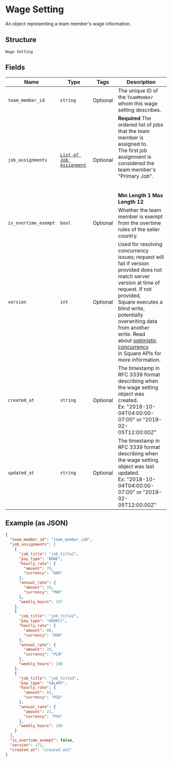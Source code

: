 
# Wage Setting

An object representing a team member's wage information.

## Structure

`Wage Setting`

## Fields

| Name | Type | Tags | Description |
|  --- | --- | --- | --- |
| `team_member_id` | `string` | Optional | The unique ID of the `TeamMember` whom this wage setting describes. |
| `job_assignments` | [`List of Job Assignment`](/doc/models/job-assignment.md) | Optional | <b>Required</b> The ordered list of jobs that the team member is assigned to.<br>The first job assignment is considered the team member's "Primary Job".<br><br><br><b>Min Length 1    Max Length 12</b> |
| `is_overtime_exempt` | `bool` | Optional | Whether the team member is exempt from the overtime rules of the seller country. |
| `version` | `int` | Optional | Used for resolving concurrency issues; request will fail if version<br>provided does not match server version at time of request. If not provided,<br>Square executes a blind write, potentially overwriting data from another write. Read<br>about [optimistic concurrency](https://developer.squareup.com/docs/docs/working-with-apis/optimistic-concurrency)<br>in Square APIs for more information. |
| `created_at` | `string` | Optional | The timestamp in RFC 3339 format describing when the wage setting object was created.<br>Ex: "2018-10-04T04:00:00-07:00" or "2019-02-05T12:00:00Z" |
| `updated_at` | `string` | Optional | The timestamp in RFC 3339 format describing when the wage setting object was last updated.<br>Ex: "2018-10-04T04:00:00-07:00" or "2019-02-05T12:00:00Z" |

## Example (as JSON)

```json
{
  "team_member_id": "team_member_id0",
  "job_assignments": [
    {
      "job_title": "job_title1",
      "pay_type": "NONE",
      "hourly_rate": {
        "amount": 79,
        "currency": "QAR"
      },
      "annual_rate": {
        "amount": 19,
        "currency": "PKR"
      },
      "weekly_hours": 187
    },
    {
      "job_title": "job_title2",
      "pay_type": "HOURLY",
      "hourly_rate": {
        "amount": 80,
        "currency": "RON"
      },
      "annual_rate": {
        "amount": 20,
        "currency": "PLN"
      },
      "weekly_hours": 188
    },
    {
      "job_title": "job_title3",
      "pay_type": "SALARY",
      "hourly_rate": {
        "amount": 81,
        "currency": "RSD"
      },
      "annual_rate": {
        "amount": 21,
        "currency": "PYG"
      },
      "weekly_hours": 189
    }
  ],
  "is_overtime_exempt": false,
  "version": 172,
  "created_at": "created_at2"
}
```

